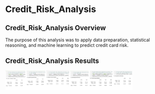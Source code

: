 # Credit_Risk_Analysis

## Credit_Risk_Analysis Overview
  The purpose of this analysis was to apply data preparation, statistical reasoning, and machine learning to predict credit card risk. 
  
## Credit_Risk_Analysis Results
  <img src="algorithms.png" width="80%" height="80%" title="Algorithms Galore">
